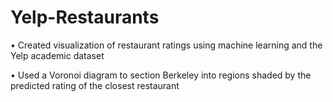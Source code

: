 # Yelp-Restaurants
•	Created visualization of restaurant ratings using machine learning and the Yelp academic dataset

•	Used a Voronoi diagram to section Berkeley into regions shaded by the predicted rating of the closest restaurant
